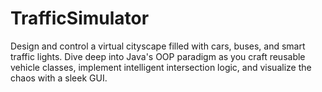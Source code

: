# TrafficSimulator
Design and control a virtual cityscape filled with cars, buses, and smart traffic lights. Dive deep into Java's OOP paradigm as you craft reusable vehicle classes, implement intelligent intersection logic, and visualize the chaos with a sleek GUI. 
